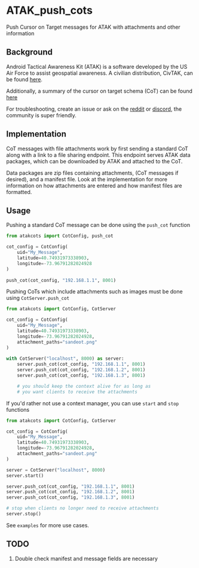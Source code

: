 # ATAK_push_cots
Push Cursor on Target messages for ATAK with attachments and other information

## Background ##
Android Tactical Awareness Kit (ATAK) is a software developed by the US Air Force
to assist geospatial awareness. A civilian distribution, CivTAK, can be found
[here](https://github.com/deptofdefense/AndroidTacticalAssaultKit-CIV).

Additionally, a summary of the cursor on target schema (CoT) can be found [here](https://www.mitre.org/sites/default/files/pdf/09_4937.pdf)

For troubleshooting, create an issue or ask on the [reddit](https://www.reddit.com/r/ATAK/wiki/index) or [discord](https://discord.com/invite/xTdEcpc), the community
is super friendly.


## Implementation ##
CoT messages with file attachments work by first sending a standard CoT along with
a link to a file sharing endpoint. This endpoint serves ATAK data packages, which
can be downloaded by ATAK and attached to the CoT.

Data packages are zip files containing attachments, (CoT messages if desired),
and a manifest file. Look at the implementation for more information on how
attachments are entered and how manifest files are formatted.


## Usage ##
Pushing a standard CoT message can be done using the `push_cot` function
```python
from atakcots import CotConfig, push_cot

cot_config = CotConfig(
    uid="My_Message",
    latitude=40.74931973338903,
    longitude=-73.96791282024928
)
    
push_cot(cot_config, "192.168.1.1", 8001)
```

Pushing CoTs which include attachments such as images must be done using `CotServer.push_cot`
```python
from atakcots import CotConfig, CotServer

cot_config = CotConfig(
    uid="My_Message",
    latitude=40.74931973338903,
    longitude=-73.96791282024928,
    attachment_paths="sandeot.png"
)
    
with CotServer("localhost", 8000) as server:
    server.push_cot(cot_config, "192.168.1.1", 8001)
    server.push_cot(cot_config, "192.168.1.2", 8001)
    server.push_cot(cot_config, "192.168.1.3", 8001)

    # you should keep the context alive for as long as
    # you want clients to receive the attachments
```

If you'd rather not use a context manager, you can use `start` and `stop` functions
```python
from atakcots import CotConfig, CotServer

cot_config = CotConfig(
    uid="My_Message",
    latitude=40.74931973338903,
    longitude=-73.96791282024928,
    attachment_paths="sandeot.png"
)

server = CotServer("localhost", 8000)
server.start()

server.push_cot(cot_config, "192.168.1.1", 8001)
server.push_cot(cot_config, "192.168.1.2", 8001)
server.push_cot(cot_config, "192.168.1.3", 8001)

# stop when clients no longer need to receive attachments
server.stop()
```

See `examples` for more use cases.


## TODO ##
1. Double check manifest and message fields are necessary
